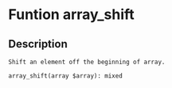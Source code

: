 # Funtion array_shift

## Description
```
Shift an element off the beginning of array.

array_shift(array $array): mixed
```